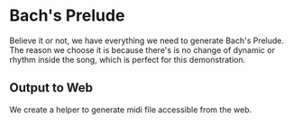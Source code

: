 Bach's Prelude
==============

Believe it or not, we have everything we need to generate Bach's Prelude. The reason we choose it is because there's is no change of dynamic or rhythm inside the song, which is perfect for this demonstration.

Output to Web
--------------

We create a helper to generate midi file accessible from the web.